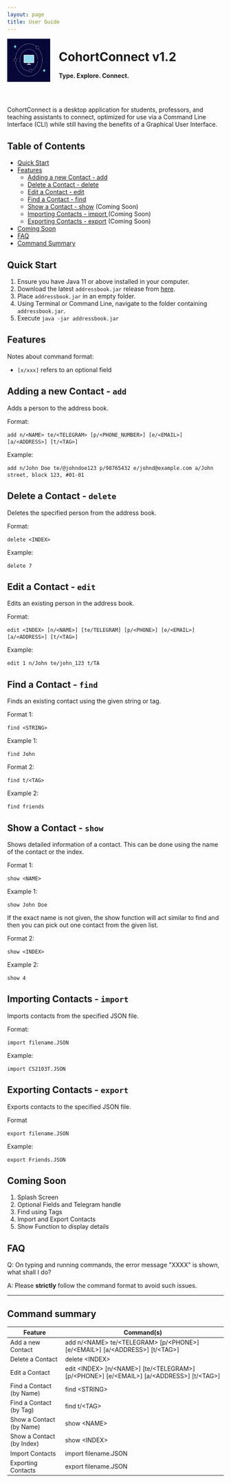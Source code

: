 ```yaml
---
layout: page
title: User Guide
---
```


<img src = "https://github.com/AY2122S1-CS2103T-T10-1/tp/blob/master/docs/images/logo.jpeg?raw=true" align = "left" width="100" height="100" style="margin-right: 20px">
<div>
  
  <h1> CohortConnect v1.2 </h1>
  
  <b> Type. Explore. Connect. </b>
  
</div>

<br><br>

CohortConnect is a desktop application for students, professors, and teaching assistants to connect, optimized for use via a Command Line Interface (CLI) while still having the benefits of a Graphical User Interface.

## Table of Contents
 - [Quick Start](#QuickStart)
 - [Features](#Features)
    - [Adding a new Contact - add](#Add)
    - [Delete a Contact - delete](#Delete)
    - [Edit a Contact - edit](#Edit)
    - [Find a Contact - find](#Find)
    - [Show a Contact - show](#Show) (Coming Soon)
    - [Importing Contacts - import ](#Import) (Coming Soon)
    - [Exporting Contacts - export](#Export) (Coming Soon)
  - [Coming Soon](#ComingSoon)
  - [FAQ](#FAQ)
  - [Command Summary](#CommandSummary)


<h2 id = "QuickStart"> </h2>

## Quick Start

1. Ensure you have Java 11 or above installed in your computer.
2. Download the latest `addressbook.jar`  release from [here](https://github.com/AY2122S1-CS2103T-T10-1/tp/releases).
3. Place `addressbook.jar` in an empty folder.
4. Using Terminal or Command Line, navigate to the folder containing `addressbook.jar`.
5. Execute `java -jar addressbook.jar`


<h2 id = "Features"> </h2>

## Features

Notes about command format:

- `[x/xxx]` refers to an optional field

<h3 id = "Add"> </h3>

## Adding a new Contact - `add`

Adds a person to the address book.

Format:

```
add n/<NAME> te/<TELEGRAM> [p/<PHONE_NUMBER>] [e/<EMAIL>] [a/<ADDRESS>] [t/<TAG>]
```

Example:

```
add n/John Doe te/@johndoe123 p/98765432 e/johnd@example.com a/John street, block 123, #01-01
```

<h3 id = "Delete"> </h3>

## Delete a Contact - `delete`

Deletes the specified person from the address book.

Format:

```
delete <INDEX>
```

Example:

```
delete 7
```

<h3 id = "Edit"> </h3>

## Edit a Contact - `edit`

Edits an existing person in the address book.

Format: 

```
edit <INDEX> [n/<NAME>] [te/TELEGRAM] [p/<PHONE>] [e/<EMAIL>] [a/<ADDRESS>] [t/<TAG>]
```

Example:

```
edit 1 n/John te/john_123 t/TA
```

<h3 id = "Find"> </h3>

## Find a Contact - `find`

Finds an existing contact using the given string or tag.

Format 1: 

```
find <STRING>
```

Example 1:

```
find John
```

Format 2: 

```
find t/<TAG>
```

Example 2:

```
find friends
```

<h3 id = "Show"> </h3>

## Show a Contact - `show`

Shows detailed information of a contact. This can be done using the name of the contact or the index.

Format 1: 

```
show <NAME>
```

Example 1:

```
show John Doe
```

If the exact name is not given, the show function will act similar to find and then you can pick out one contact from the given list.

Format 2: 

```
show <INDEX>
```

Example 2:

```
show 4
```

<h3 id = "Import"> </h3>

## Importing Contacts - `import`

Imports contacts from the specified JSON file.

Format:

```
import filename.JSON
```

Example:

```
import CS2103T.JSON
```

<h3 id = "Export"> </h3>

## Exporting Contacts - `export`

Exports contacts to the specified JSON file.

Format

```
export filename.JSON
```

Example:

```
export Friends.JSON
```

<h2 id = "ComingSoon"> </h2>

## Coming Soon

1. Splash Screen
2. Optional Fields and Telegram handle
3. Find using Tags
4. Import and Export Contacts 
5. Show Function to display details

<h2 id = "FAQ"> </h2>

## FAQ

Q: On typing and running commands, the error message "XXXX" is shown, what shall I do?

A: Please **strictly** follow the command format to avoid such issues.

--------------------------------------------------------------------------------------------------------------------

<h2 id = "CommandSummary"> </h2>

## Command summary

| Feature | Command(s) |
| ------ | ------ |
| Add a new Contact | add n/\<NAME> te/\<TELEGRAM> [p/\<PHONE>] [e/\<EMAIL>] [a/\<ADDRESS>] [t/\<TAG>] |
| Delete a Contact | delete \<INDEX> |
| Edit a Contact | edit \<INDEX> [n/\<NAME>] [te/\<TELEGRAM>] [p/\<PHONE>] [e/\<EMAIL>] [a/\<ADDRESS>] [t/\<TAG>] |
| Find a Contact (by Name) | find \<STRING> |
| Find a Contact (by Tag) | find t/\<TAG> |
| Show a Contact (by Name)| show \<NAME> |
| Show a Contact (by Index) | show \<INDEX> |
| Import Contacts | import filename.JSON |
| Exporting Contacts | export filename.JSON |
